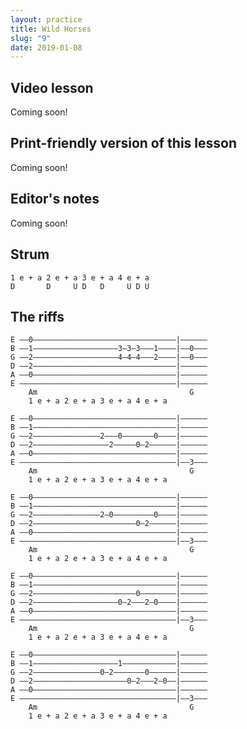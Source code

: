 ```yaml
---
layout: practice
title: Wild Horses
slug: "9"
date: 2019-01-08
---
```


<!-- patreon_lesson_available: true
patreon_lesson_url: https://www.patreon.com/posts/23065293 -->

## Video lesson

<!-- <iframe width="560" height="315" src="https://www.youtube.com/embed/zMI1W85oLRo?showinfo=0" frameborder="0" allowfullscreen></iframe> -->

Coming soon!

## Print-friendly version of this lesson

<!-- For a print-ready PDF of this lesson, [become a supporter on my Patreon page](https://www.patreon.com/posts/23065293). For a few bucks a month, you get access to PDFs of all my new lessons. -->

Coming soon!

## Editor's notes

Coming soon!

## Strum

    1 e + a 2 e + a 3 e + a 4 e + a  
    D       D     U D   D     U D U

## The riffs

    E ––0––––––––––––––––––––––––––––––––|––––––
    B ––1–––––––––––––––––––3–3–3–––1––––|––0–––
    G ––2–––––––––––––––––––4–4–4–––2––––|––0–––
    D ––2––––––––––––––––––––––––––––––––|––––––
    A ––0––––––––––––––––––––––––––––––––|––––––
    E –––––––––––––––––––––––––––––––––––|––––––
        Am                                  G
        1 e + a 2 e + a 3 e + a 4 e + a  

    E ––0––––––––––––––––––––––––––––––––|––––––
    B ––1––––––––––––––––––––––––––––––––|––––––
    G ––2–––––––––––––––2–––0–––––––0––––|––––––
    D ––2–––––––––––––––––2–––––0–2––––––|––––––
    A ––0––––––––––––––––––––––––––––––––|––––––
    E –––––––––––––––––––––––––––––––––––|––3–––
        Am                                  G
        1 e + a 2 e + a 3 e + a 4 e + a  

    E ––0––––––––––––––––––––––––––––––––|––––––
    B ––1––––––––––––––––––––––––––––––––|––––––
    G ––2–––––––––––––––2–0–––––––––0––––|––––––
    D ––2–––––––––––––––––––––––0–2––––––|––––––
    A ––0––––––––––––––––––––––––––––––––|––––––
    E –––––––––––––––––––––––––––––––––––|––3–––
        Am                                  G
        1 e + a 2 e + a 3 e + a 4 e + a    

    E ––0––––––––––––––––––––––––––––––––|––––––
    B ––1––––––––––––––––––––––––––––––––|––––––
    G ––2–––––––––––––––––––––––0––––––––|––––––
    D ––2–––––––––––––––––––0–2–––2–0––––|––––––
    A ––0––––––––––––––––––––––––––––––––|––––––
    E –––––––––––––––––––––––––––––––––––|––3–––
        Am                                  G
        1 e + a 2 e + a 3 e + a 4 e + a     

    E ––0––––––––––––––––––––––––––––––––|––––––
    B ––1–––––––––––––––––––1––––––––––––|––––––
    G ––2–––––––––––––––0–2–––––––0––––––|––––––
    D ––2–––––––––––––––––––––0–2–––2–0––|––––––
    A ––0––––––––––––––––––––––––––––––––|––––––
    E –––––––––––––––––––––––––––––––––––|––3–––
        Am                                  G
        1 e + a 2 e + a 3 e + a 4 e + a    
